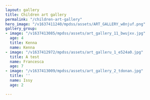 ```yaml
---
layout: gallery
title: Children art gallery
permalink: "/children-art-gallery"
hero_image: "/v1637411240/mpdss/assets/ART_GALLERY_w8njuf.png"
gallery_group:
- image: "/v1637413085/mpdss/assets/art_gallery_11_bwujxv.jpg"
  age: 4
  title: Kenna
  name: Kenna
- image: "/v1637412972/mpdss/assets/art_galleru_1_e524a0.jpg"
  title: A test
  name: Francesca
  age: 7
- image: "/v1637413009/mpdss/assets/art_gallery_2_tdonan.jpg"
  title: ''
  name: Issy
  age: 2

---
```

